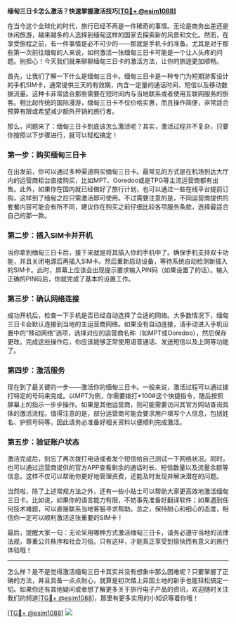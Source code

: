 **缅甸三日卡怎么激活？快速掌握激活技巧[[TG💪+ @esim1088](https://t.me/s/esim1088)]**

在当今这个全球化的时代，旅行已经不再是一件稀奇的事情。无论是商务出差还是休闲旅游，越来越多的人选择到缅甸这样的国家去探索新的风景和文化。然而，在享受旅程之前，有一件事情是必不可少的——那就是手机卡的准备。尤其是对于那些第一次前往缅甸的人来说，如何激活一张缅甸三日卡可能是一个让人头疼的问题。别担心！今天我们就来聊聊缅甸三日卡的激活方法，让你的旅途更加顺畅。

首先，让我们了解一下什么是缅甸三日卡。缅甸三日卡是一种专门为短期游客设计的手机SIM卡，通常提供三天的有效期，内含一定量的通话时间、短信以及移动数据流量。这种卡非常适合那些需要在短时间内与当地联系或者使用互联网服务的旅客。相比起传统的国际漫游，缅甸三日卡不仅价格实惠，而且操作简便，非常适合预算有限或希望减少额外开销的旅行者。

那么，问题来了：缅甸三日卡到底该怎么激活呢？其实，激活过程并不复杂，只要你按照以下步骤进行，就可以轻松搞定！

### **第一步：购买缅甸三日卡**
在出发前，你可以通过多种渠道购买缅甸三日卡。最常见的方式是在机场到达大厅内的运营商柜台直接购买，比如MPT、Ooredoo或是TPG等主流运营商都有出售。此外，如果你在国内就已经做好了旅行计划，也可以通过一些在线平台提前订购，这样到了缅甸之后只需激活即可使用。不过需要注意的是，不同运营商提供的套餐内容可能会有所不同，建议你在购买之前仔细比较各项服务条款，选择最适合自己的那一款。

### **第二步：插入SIM卡并开机**
当你拿到缅甸三日卡后，接下来就是将其插入你的手机中了。确保手机支持双卡功能，并且关闭电源后再插入SIM卡。然后重新启动设备，等待系统自动检测新插入的SIM卡。此时，屏幕上应该会出现提示要求输入PIN码（如果设置了的话）。输入正确的PIN码后，你就完成了基本的设置工作。

### **第三步：确认网络连接**
成功开机后，检查一下手机是否已经自动选择了合适的网络。大多数情况下，缅甸三日卡会默认连接到当地的主运营商网络。如果没有自动连接，请手动进入手机设置中的“移动网络”选项，选择对应的运营商名称（如MPT或Ooredoo），然后保存更改。完成这些操作后，你应该能够正常使用语音通话、发送短信以及上网等功能了。

### **第四步：激活服务**
现在到了最关键的一步——激活你的缅甸三日卡。一般来说，激活过程可以通过拨打特定的号码来完成。以MPT为例，你需要拨打*100#这个快捷指令，随后按照屏幕上的指示一步步操作。如果是其他运营商，则可能需要访问其官方网站查询具体的激活流程。值得注意的是，部分运营商可能会要求用户填写个人信息，包括姓名、护照号码等，因此请务必准备好相关资料以便顺利完成激活。

### **第五步：验证账户状态**
激活完成后，别忘了再次拨打电话或者发个短信给自己测试一下网络状况。同时，也可以通过运营商提供的官方APP查看剩余的通话时长、短信数量以及流量余额等信息。这样不仅可以帮助你更好地管理资费，还能及时发现并解决潜在的问题。

当然啦，除了上述常规方法之外，还有一些小贴士可以帮助大家更高效地激活缅甸三日卡。比如说，如果你的语言能力有限，不妨事先准备好翻译软件；如果遇到任何技术难题，可以直接联系当地客服寻求帮助。总之，保持耐心和细心的态度，相信你一定可以顺利激活这张重要的SIM卡！

最后，提醒大家一句：无论采用哪种方式激活缅甸三日卡，请务必遵守当地的法律法规，尊重公共秩序和社会习俗。只有这样，才能真正享受到愉快而有意义的旅行体验哦！

---

怎么样？是不是觉得激活缅甸三日卡其实并没有想象中那么困难呢？只要掌握了正确的方法，并且具备一点点耐心，就算是初次踏上异国土地的新手也能轻松搞定一切。如果你还有其他疑问或者想了解更多关于旅行电子产品的资讯，欢迎随时关注我们的频道[[TG💪+ @esim1088](https://t.me/s/esim1088)]，那里有更多实用的小知识等着你哦！

[[TG💪+ @esim1088](https://t.me/s/esim1088)] ![](https://i.postimg.cc/4NQfJmqS/Snipaste-2025-05-13-00-14-12.png)